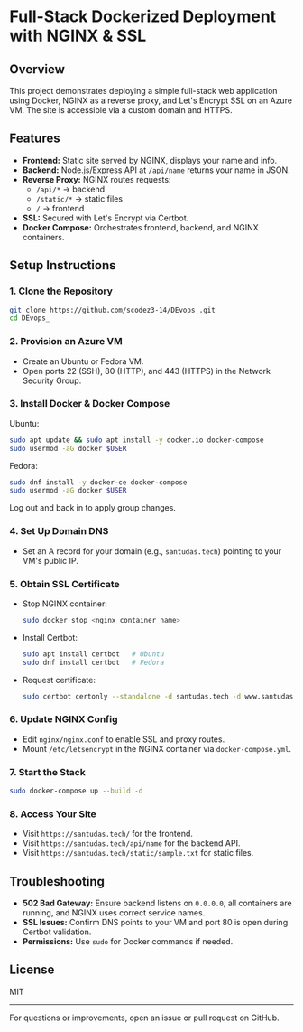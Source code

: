 # Full-Stack Dockerized Deployment with NGINX & SSL

## Overview
This project demonstrates deploying a simple full-stack web application using Docker, NGINX as a reverse proxy, and Let's Encrypt SSL on an Azure VM. The site is accessible via a custom domain and HTTPS.

## Features
- **Frontend:** Static site served by NGINX, displays your name and info.
- **Backend:** Node.js/Express API at `/api/name` returns your name in JSON.
- **Reverse Proxy:** NGINX routes requests:
  - `/api/*` → backend
  - `/static/*` → static files
  - `/` → frontend
- **SSL:** Secured with Let's Encrypt via Certbot.
- **Docker Compose:** Orchestrates frontend, backend, and NGINX containers.

## Setup Instructions

### 1. Clone the Repository
```bash
git clone https://github.com/scodez3-14/DEvops_.git
cd DEvops_
```

### 2. Provision an Azure VM
- Create an Ubuntu or Fedora VM.
- Open ports 22 (SSH), 80 (HTTP), and 443 (HTTPS) in the Network Security Group.

### 3. Install Docker & Docker Compose
Ubuntu:
```bash
sudo apt update && sudo apt install -y docker.io docker-compose
sudo usermod -aG docker $USER
```
Fedora:
```bash
sudo dnf install -y docker-ce docker-compose
sudo usermod -aG docker $USER
```
Log out and back in to apply group changes.

### 4. Set Up Domain DNS
- Set an A record for your domain (e.g., `santudas.tech`) pointing to your VM's public IP.

### 5. Obtain SSL Certificate
- Stop NGINX container:
  ```bash
  sudo docker stop <nginx_container_name>
  ```
- Install Certbot:
  ```bash
  sudo apt install certbot   # Ubuntu
  sudo dnf install certbot   # Fedora
  ```
- Request certificate:
  ```bash
  sudo certbot certonly --standalone -d santudas.tech -d www.santudas.tech
  ```

### 6. Update NGINX Config
- Edit `nginx/nginx.conf` to enable SSL and proxy routes.
- Mount `/etc/letsencrypt` in the NGINX container via `docker-compose.yml`.

### 7. Start the Stack
```bash
sudo docker-compose up --build -d
```

### 8. Access Your Site
- Visit `https://santudas.tech/` for the frontend.
- Visit `https://santudas.tech/api/name` for the backend API.
- Visit `https://santudas.tech/static/sample.txt` for static files.

## Troubleshooting
- **502 Bad Gateway:** Ensure backend listens on `0.0.0.0`, all containers are running, and NGINX uses correct service names.
- **SSL Issues:** Confirm DNS points to your VM and port 80 is open during Certbot validation.
- **Permissions:** Use `sudo` for Docker commands if needed.

## License
MIT

---
For questions or improvements, open an issue or pull request on GitHub.
